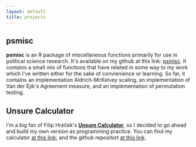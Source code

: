 ```yaml
---
layout: default
title: projects
---
```


## psmisc

**psmisc** is an R package of miscellaneous functions primarily for use in political science research. It's available on my github at this link: [psmisc](https://github.com/philswatton/psmisc). It contains a small mix of functions that have related in some way to my work which I've written either for the sake of convienience or learning. So far, it contains an implementation Aldrich-McKelvey scaling, an implementation of Van der Ejik's Agreement measure, and an implementation of permutation testing.

## Unsure Calculator

I'm a big fan of Filip Hráček's [**Unsure Calculator**](https://filiph.github.io/unsure/), so I decided to go ahead and build my own version as programming practice. You can find my calculator [at this link](https://philswatton.github.io/unsure-calculator/); and the github repositort [at this link](https://github.com/philswatton/unsure-calculator).